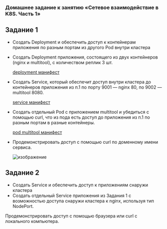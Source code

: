 ### Домашнее задание к занятию «Сетевое взаимодействие в K8S. Часть 1»
## Задание 1
  - Создать Deployment и обеспечить доступ к контейнерам приложения по разным портам из другого Pod внутри кластера
  - Создать Deployment приложения, состоящего из двух контейнеров (nginx и multitool), с количеством реплик 3 шт.
  
    [deployment манифест](deployment-04.yaml)

  - Создать Service, который обеспечит доступ внутри кластера до контейнеров приложения из п.1 по порту 9001 — nginx 80, по 9002 — multitool 8080.

     [service манифест](svc-04.yaml)

  - Создать отдельный Pod с приложением multitool и убедиться с помощью curl, что из пода есть доступ до приложения из п.1 по разным портам в разные контейнеры.

     [pod multitool манифест](pod-multitool.yaml)

  - Продемонстрировать доступ с помощью curl по доменному имени сервиса.

    ![изображение](https://github.com/user-attachments/assets/5d50610d-3de0-424c-9cd2-5b63ee46d00d)


## Задание 2
  - Создать Service и обеспечить доступ к приложениям снаружи кластера
  - Создать отдельный Service приложения из Задания 1 с возможностью доступа снаружи кластера к nginx, используя тип NodePort.



Продемонстрировать доступ с помощью браузера или curl с локального компьютера.
